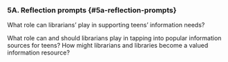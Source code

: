 ### 5A. Reflection prompts {#5a-reflection-prompts}

What role can librarians’ play in supporting teens’ information needs?

What role can and should librarians play in tapping into popular information sources for teens? How might librarians and libraries become a valued information resource?

